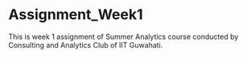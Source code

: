 # Assignment_Week1
This is week 1 assignment of Summer Analytics course conducted by Consulting and Analytics Club of IIT Guwahati.
